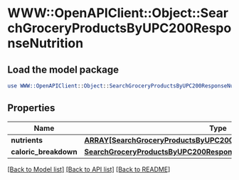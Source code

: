 # WWW::OpenAPIClient::Object::SearchGroceryProductsByUPC200ResponseNutrition

## Load the model package
```perl
use WWW::OpenAPIClient::Object::SearchGroceryProductsByUPC200ResponseNutrition;
```

## Properties
Name | Type | Description | Notes
------------ | ------------- | ------------- | -------------
**nutrients** | [**ARRAY[SearchGroceryProductsByUPC200ResponseNutritionNutrientsInner]**](SearchGroceryProductsByUPC200ResponseNutritionNutrientsInner.md) |  | 
**caloric_breakdown** | [**SearchGroceryProductsByUPC200ResponseNutritionCaloricBreakdown**](SearchGroceryProductsByUPC200ResponseNutritionCaloricBreakdown.md) |  | 

[[Back to Model list]](../README.md#documentation-for-models) [[Back to API list]](../README.md#documentation-for-api-endpoints) [[Back to README]](../README.md)


